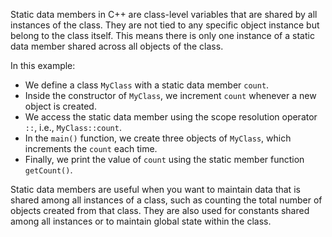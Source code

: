 Static data members in C++ are class-level variables that are shared by all instances of the class. They are not tied to any specific object instance but belong to the class itself. This means there is only one instance of a static data member shared across all objects of the class.

In this example:
- We define a class `MyClass` with a static data member `count`.
- Inside the constructor of `MyClass`, we increment `count` whenever a new object is created.
- We access the static data member using the scope resolution operator `::`, i.e., `MyClass::count`.
- In the `main()` function, we create three objects of `MyClass`, which increments the `count` each time.
- Finally, we print the value of `count` using the static member function `getCount()`.

Static data members are useful when you want to maintain data that is shared among all instances of a class, such as counting the total number of objects created from that class. They are also used for constants shared among all instances or to maintain global state within the class.

